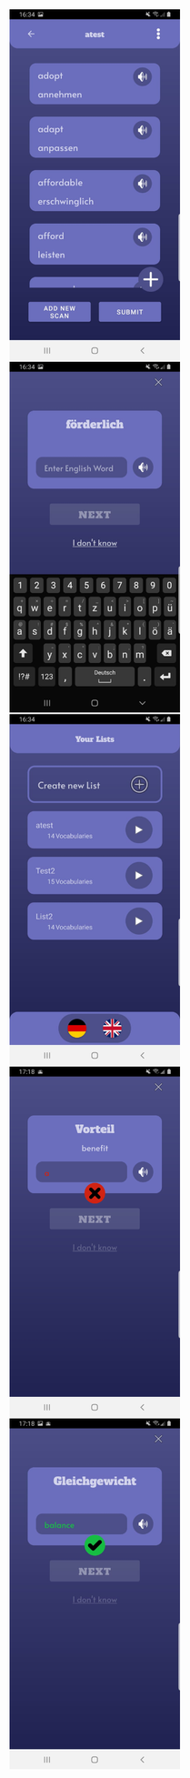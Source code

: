 <img src="Screenshots/screen1.jpeg" alt="drawing" width="300"/>
<img src="Screenshots/screen2.jpeg" alt="drawing" width="300"/>
<img src="Screenshots/screen3.jpeg" alt="drawing" width="300"/>
<img src="Screenshots/screen4.jpeg" alt="drawing" width="300"/>
<img src="Screenshots/screen5.jpeg" alt="drawing" width="300"/>
